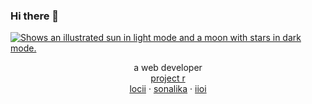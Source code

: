 ### Hi there 👋
 <a href="https://zone-09.github.io/pather-panchali/">

 <picture>
  <source media="(prefers-color-scheme: dark)" srcset="https://github.com/LINEAR-0b/LINEAR-0b/blob/79218846e5ba6522f059d8b5377db31fe600fa89/assets/dark.png">
  <source media="(prefers-color-scheme: light)" srcset="https://github.com/LINEAR-0b/LINEAR-0b/blob/79218846e5ba6522f059d8b5377db31fe600fa89/assets/light.png">
  <img alt="Shows an illustrated sun in light mode and a moon with stars in dark mode." src="https://user-images.githubusercontent.com/25423296/163456779-a8556205-d0a5-45e2-ac17-42d089e3c3f8.png">
</picture>
 
 </a>
 <p align="center">
  a web developer<br>
 <a href="http://b.link/projectr"> project r</a>
  <br>
<a href="https://locii.cc">locii</a>
 · <a href="https://sonalika.org">sonalika</a>
  · <a href="http://iioi.co">iioi</a>
<br>
<br>
 <br>
 <br>
 </p>
